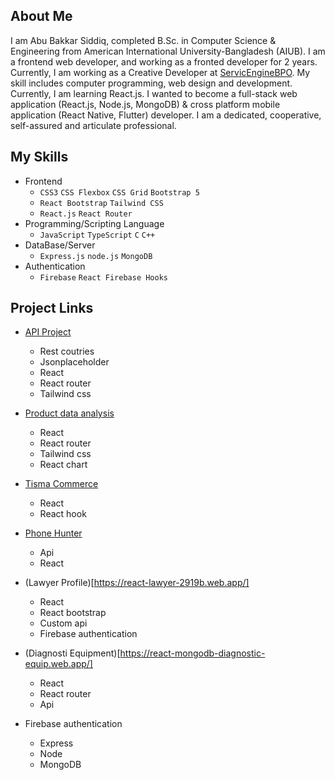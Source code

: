 ## About Me  

I am Abu Bakkar Siddiq, completed B.Sc. in Computer Science & Engineering from American International University-Bangladesh (AIUB). I am a frontend web developer, and working as a fronted developer for 2 years. Currently, I am working as a Creative Developer at [ServicEngineBPO](https://sebpo.com/). My skill includes computer programming, web design and development. Currently, I am learning React.js. I wanted to become a full-stack web application (React.js, Node.js, MongoDB) & cross platform mobile application (React Native, Flutter) developer. I am a dedicated, cooperative, self-assured and articulate professional.

## My Skills
- Frontend
  - `CSS3` `CSS Flexbox` `CSS Grid` `Bootstrap 5`
  - `React Bootstrap` `Tailwind CSS`
  - `React.js` `React Router`
- Programming/Scripting Language
  - `JavaScript` `TypeScript` `C` `C++`
- DataBase/Server
  - `Express.js` `node.js` `MongoDB` 
- Authentication
  - `Firebase` `React Firebase Hooks`

## Project Links
- [API Project](https://react-router-with-tailwind.netlify.app/)
  - Rest coutries
  - Jsonplaceholder
  - React
  - React router
  - Tailwind css
- [Product data analysis](https://product-data-analysis.netlify.app/)
  - React
  - React router
  - Tailwind css
  - React chart
 
- [Tisma Commerce](https://tisma-commerece.netlify.app/)
  - React
  - React hook
 
- [Phone Hunter](https://phone-hunter.netlify.app/)
  - Api
  - React
 
- (Lawyer Profile)[https://react-lawyer-2919b.web.app/]
  - React
  - React bootstrap
  - Custom api
  - Firebase authentication
 
- (Diagnosti Equipment)[https://react-mongodb-diagnostic-equip.web.app/]
  - React
  - React router
  - Api
- Firebase authentication
  - Express
  - Node
  - MongoDB

<!--
**ab-siddiq/ab-siddiq** is a ✨ _special_ ✨ repository because its `README.md` (this file) appears on your GitHub profile.

Here are some ideas to get you started:

- 🔭 I’m currently working on ...
- 🌱 I’m currently learning ...
- 👯 I’m looking to collaborate on ...
- 🤔 I’m looking for help with ...
- 💬 Ask me about ...
- 📫 How to reach me: ...
- 😄 Pronouns: ...
- ⚡ Fun fact: ...
-->
